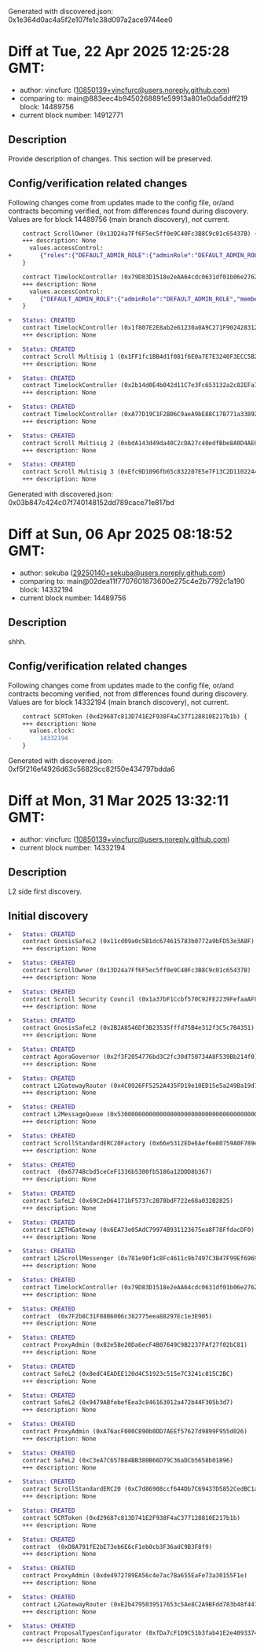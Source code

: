 Generated with discovered.json: 0x1e364d0ac4a5f2e107fe1c38d097a2ace9744ee0

# Diff at Tue, 22 Apr 2025 12:25:28 GMT:

- author: vincfurc (<10850139+vincfurc@users.noreply.github.com>)
- comparing to: main@883eec4b9450268891e59913a801e0da5ddff219 block: 14489756
- current block number: 14912771

## Description

Provide description of changes. This section will be preserved.

## Config/verification related changes

Following changes come from updates made to the config file,
or/and contracts becoming verified, not from differences found during
discovery. Values are for block 14489756 (main branch discovery), not current.

```diff
    contract ScrollOwner (0x13D24a7Ff6F5ec5ff0e9C40Fc3B8C9c01c65437B) {
    +++ description: None
      values.accessControl:
+        {"roles":{"DEFAULT_ADMIN_ROLE":{"adminRole":"DEFAULT_ADMIN_ROLE","members":["0x79D83D1518e2eAA64cdc0631df01b06e2762CC14"]},"SECURITY_COUNCIL_NO_DELAY_ROLE":{"adminRole":"DEFAULT_ADMIN_ROLE","members":["0x1f807E2E8ab2e61230a0A9C271F90242831278b4"]},"SCROLL_MULTISIG_NO_DELAY_ROLE":{"adminRole":"DEFAULT_ADMIN_ROLE","members":[]},"EMERGENCY_MULTISIG_NO_DELAY_ROLE":{"adminRole":"DEFAULT_ADMIN_ROLE","members":[]},"TIMELOCK_1DAY_DELAY_TOLE":{"adminRole":"DEFAULT_ADMIN_ROLE","members":[]},"TIMELOCK_7DAY_DELAY_ROLE":{"adminRole":"DEFAULT_ADMIN_ROLE","members":[]},"emergency-nodelay":{"adminRole":"DEFAULT_ADMIN_ROLE","members":["0xA77D19C1F2B06C9aeA9bE88C17B771a33892734f"]},"ops-fast":{"adminRole":"DEFAULT_ADMIN_ROLE","members":["0x2b14d0E4b042d11C7e3Fc653132a2c82EFa7d376"]}},"targets":{"0xA76acF000C890b0DD7AEEf57627d9899F955d026":{"upgrade(address,address)":["SECURITY_COUNCIL_NO_DELAY_ROLE"],"upgradeAndCall(address,address,bytes)":["SECURITY_COUNCIL_NO_DELAY_ROLE"]},"0x82e58e20Da6ecF4B07649C9B2237FAf27f02bC81":{"upgrade(address,address)":["SECURITY_COUNCIL_NO_DELAY_ROLE"],"upgradeAndCall(address,address,bytes)":["SECURITY_COUNCIL_NO_DELAY_ROLE"]},"0x5300000000000000000000000000000000000003":{"updateWhitelistStatus(address[],bool)":["emergency-nodelay"]},"0x781e90f1c8Fc4611c9b7497C3B47F99Ef6969CbC":{"setPause(bool)":["emergency-nodelay"]},"0x33B60d5Dd260d453cAC3782b0bDC01ce84672142":{"pauseDeposit(bool)":["emergency-nodelay"],"pauseWithdraw(bool)":["emergency-nodelay"],"updateCircleCaller(address)":["ops-fast"]},"0x5300000000000000000000000000000000000002":{"setOverhead(uint256)":["ops-fast"],"setCommitScalar(uint256)":["ops-fast"],"setBlobScalar(uint256)":["ops-fast"]},"0x5300000000000000000000000000000000000005":{"updateMinWithdrawAmount(uint256)":["ops-fast"],"updateRecipient(address)":["ops-fast"]},"0x4C0926FF5252A435FD19e10ED15e5a249Ba19d79":{"setERC20Gateway(address[],address[])":["ops-fast"]},"0x64CCBE37c9A82D85A1F2E74649b7A42923067988":{"updateTokenMapping(address,address)":["ops-fast"]},"0x7bC08E1c04fb41d75F1410363F0c5746Eae80582":{"updateTokenMapping(address,address)":["ops-fast"]},"0x62597Cc19703aF10B58feF87B0d5D29eFE263bcc":{"updateTokenMapping(address,address)":["ops-fast"]},"0x06eFdBFf2a14a7c8E15944D1F4A48F9F95F663A4":{"transferOwnership(address)":["ops-fast"]},"0xb5cE5F2277CFc547F48aA8263838FAEd424ae4BE":{"transferOwnership(address)":["ops-fast"]},"0xa1a12158bE6269D7580C63eC5E609Cdc0ddD82bC":{"withdrawFailedAmount(address,address)":["ops-fast"],"grantRole(bytes32,address)":["ops-fast"],"revokeRole(bytes32,address)":["ops-fast"]}}}
    }
```

```diff
    contract TimelockController (0x79D83D1518e2eAA64cdc0631df01b06e2762CC14) {
    +++ description: None
      values.accessControl:
+        {"DEFAULT_ADMIN_ROLE":{"adminRole":"DEFAULT_ADMIN_ROLE","members":[]},"TIMELOCK_ADMIN_ROLE":{"adminRole":"TIMELOCK_ADMIN_ROLE","members":["0x79D83D1518e2eAA64cdc0631df01b06e2762CC14","0x1a37bF1Ccbf570C92FE2239FefaaAF861c2924DD"]},"PROPOSER_ROLE":{"adminRole":"TIMELOCK_ADMIN_ROLE","members":["0x2f3F2054776bd3C2fc30d750734A8F539Bb214f0","0x1a37bF1Ccbf570C92FE2239FefaaAF861c2924DD"]},"EXECUTOR_ROLE":{"adminRole":"TIMELOCK_ADMIN_ROLE","members":["0x1FF1fc1BB4d1f081f6E0a7E7E3240F3ECC5B236f","0x2f3F2054776bd3C2fc30d750734A8F539Bb214f0","0x1a37bF1Ccbf570C92FE2239FefaaAF861c2924DD"]},"CANCELLER_ROLE":{"adminRole":"TIMELOCK_ADMIN_ROLE","members":["0x2f3F2054776bd3C2fc30d750734A8F539Bb214f0","0x1a37bF1Ccbf570C92FE2239FefaaAF861c2924DD"]}}
    }
```

```diff
+   Status: CREATED
    contract TimelockController (0x1f807E2E8ab2e61230a0A9C271F90242831278b4)
    +++ description: None
```

```diff
+   Status: CREATED
    contract Scroll Multisig 1 (0x1FF1fc1BB4d1f081f6E0a7E7E3240F3ECC5B236f)
    +++ description: None
```

```diff
+   Status: CREATED
    contract TimelockController (0x2b14d0E4b042d11C7e3Fc653132a2c82EFa7d376)
    +++ description: None
```

```diff
+   Status: CREATED
    contract TimelockController (0xA77D19C1F2B06C9aeA9bE88C17B771a33892734f)
    +++ description: None
```

```diff
+   Status: CREATED
    contract Scroll Multisig 2 (0xbdA143d49da40C2cDA27c40edfBbe8A0D4AE0cBc)
    +++ description: None
```

```diff
+   Status: CREATED
    contract Scroll Multisig 3 (0xEfc9D1096fb65c832207E5e7F13C2D1102244dbe)
    +++ description: None
```

Generated with discovered.json: 0x03b847c424c07f740148152dd789cace71e817bd

# Diff at Sun, 06 Apr 2025 08:18:52 GMT:

- author: sekuba (<29250140+sekuba@users.noreply.github.com>)
- comparing to: main@02dea11f7707601873600e275c4e2b7792c1a190 block: 14332194
- current block number: 14489756

## Description

shhh.

## Config/verification related changes

Following changes come from updates made to the config file,
or/and contracts becoming verified, not from differences found during
discovery. Values are for block 14332194 (main branch discovery), not current.

```diff
    contract SCRToken (0xd29687c813D741E2F938F4aC377128810E217b1b) {
    +++ description: None
      values.clock:
-        14332194
    }
```

Generated with discovered.json: 0xf5f216ef4926d63c56829cc82f50e434797bdda6

# Diff at Mon, 31 Mar 2025 13:32:11 GMT:

- author: vincfurc (<10850139+vincfurc@users.noreply.github.com>)
- current block number: 14332194

## Description

L2 side first discovery.

## Initial discovery

```diff
+   Status: CREATED
    contract GnosisSafeL2 (0x11cd09a0c5B1dc674615783b0772a9bFD53e3A8F)
    +++ description: None
```

```diff
+   Status: CREATED
    contract ScrollOwner (0x13D24a7Ff6F5ec5ff0e9C40Fc3B8C9c01c65437B)
    +++ description: None
```

```diff
+   Status: CREATED
    contract Scroll Security Council (0x1a37bF1Ccbf570C92FE2239FefaaAF861c2924DD)
    +++ description: None
```

```diff
+   Status: CREATED
    contract GnosisSafeL2 (0x2B2A8546Df3B23535fffd75B4e312f3C5c7B4351)
    +++ description: None
```

```diff
+   Status: CREATED
    contract AgoraGovernor (0x2f3F2054776bd3C2fc30d750734A8F539Bb214f0)
    +++ description: None
```

```diff
+   Status: CREATED
    contract L2GatewayRouter (0x4C0926FF5252A435FD19e10ED15e5a249Ba19d79)
    +++ description: None
```

```diff
+   Status: CREATED
    contract L2MessageQueue (0x5300000000000000000000000000000000000000)
    +++ description: None
```

```diff
+   Status: CREATED
    contract ScrollStandardERC20Factory (0x66e5312EDeEAef6e80759A0F789e7914Fb401484)
    +++ description: None
```

```diff
+   Status: CREATED
    contract  (0x6774Bcbd5ceCeF1336b5300fb5186a12DDD8b367)
    +++ description: None
```

```diff
+   Status: CREATED
    contract SafeL2 (0x69C2eD64171bF5737c2B78bdF722e68a032B2825)
    +++ description: None
```

```diff
+   Status: CREATED
    contract L2ETHGateway (0x6EA73e05AdC79974B931123675ea8F78FfdacDF0)
    +++ description: None
```

```diff
+   Status: CREATED
    contract L2ScrollMessenger (0x781e90f1c8Fc4611c9b7497C3B47F99Ef6969CbC)
    +++ description: None
```

```diff
+   Status: CREATED
    contract TimelockController (0x79D83D1518e2eAA64cdc0631df01b06e2762CC14)
    +++ description: None
```

```diff
+   Status: CREATED
    contract  (0x7F2b8C31F88B6006c382775eea88297Ec1e3E905)
    +++ description: None
```

```diff
+   Status: CREATED
    contract ProxyAdmin (0x82e58e20Da6ecF4B07649C9B2237FAf27f02bC81)
    +++ description: None
```

```diff
+   Status: CREATED
    contract SafeL2 (0x8edC4EADEE120d4C51923c515e7C3241c815C2BC)
    +++ description: None
```

```diff
+   Status: CREATED
    contract SafeL2 (0x9479ABfebefEea3c846163012a472b44F305b3d7)
    +++ description: None
```

```diff
+   Status: CREATED
    contract ProxyAdmin (0xA76acF000C890b0DD7AEEf57627d9899F955d026)
    +++ description: None
```

```diff
+   Status: CREATED
    contract SafeL2 (0xC3eA7C657884BB380B66D79C36aDCb5658b01896)
    +++ description: None
```

```diff
+   Status: CREATED
    contract ScrollStandardERC20 (0xC7d86908ccf644Db7C69437D5852CedBC1aD3f69)
    +++ description: None
```

```diff
+   Status: CREATED
    contract SCRToken (0xd29687c813D741E2F938F4aC377128810E217b1b)
    +++ description: None
```

```diff
+   Status: CREATED
    contract  (0xD8A791fE2bE73eb6E6cF1eb0cb3F36adC9B3F8f9)
    +++ description: None
```

```diff
+   Status: CREATED
    contract ProxyAdmin (0xde4972789EA56c4e7ac7Ba655EaFe73a30155F1e)
    +++ description: None
```

```diff
+   Status: CREATED
    contract L2GatewayRouter (0xE2b4795039517653c5Ae8C2A9BFdd783b48f447A)
    +++ description: None
```

```diff
+   Status: CREATED
    contract ProposalTypesConfigurator (0xfDa7cF1D9C51b3fab41E2e4093374DD8715D640E)
    +++ description: None
```
